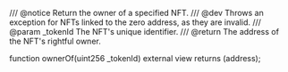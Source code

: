 /// @notice Return the owner of a specified NFT.
/// @dev Throws an exception for NFTs linked to the zero address, as they are invalid.
/// @param _tokenId The NFT's unique identifier.
/// @return The address of the NFT's rightful owner.

function ownerOf(uint256 _tokenId) external view returns (address);